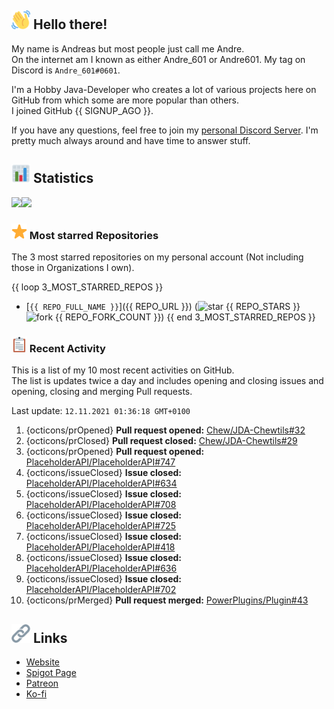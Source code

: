<!-- Links -->
[purr]: https://purrbot.site
[discord]: https://discord.gg/6dazXp6
[website]: https://andre601.ch
[spigot]: https://www.spigotmc.org/resources/authors/56829/
[patreon]: https://patreon.com/andre_601
[ko-fi]: https://ko-fi.com/andre_601

<!-- SVGs -->
[star]: https://cdn.jsdelivr.net/gh/Readme-Workflows/Readme-Icons@main/icons/octicons/StarredRepository.svg
[fork]: https://cdn.jsdelivr.net/gh/Readme-Workflows/Readme-Icons@main/icons/octicons/ForkedRepository.svg

## <img alt="emoji" src="https://raw.githubusercontent.com/twitter/twemoji/master/assets/svg/1f44b.svg" height="30em"> Hello there!
My name is Andreas but most people just call me Andre.  
On the internet am I known as either Andre_601 or Andre601. My tag on Discord is `Andre_601#0601`.

I'm a Hobby Java-Developer who creates a lot of various projects here on GitHub from which some are more popular than others.  
I joined GitHub {{ SIGNUP_AGO }}.

If you have any questions, feel free to join my [personal Discord Server][discord]. I'm pretty much always around and have time to answer stuff.

## <img alt="emoji" src="https://raw.githubusercontent.com/twitter/twemoji/master/assets/svg/1f4ca.svg" height="30em"> Statistics
<img height="195px" src="https://github-readme-stats.vercel.app/api?username=Andre601&show_icons=true&hide_rank=true&title_color=3498db&bg_color=ffffff00&text_color=718096&disable_animations=true"><img height="195px" src="https://github-readme-stats.vercel.app/api/top-langs?username=Andre601&layout=compact&title_color=3498db&bg_color=ffffff00&text_color=718096">

### <img alt="emoji" src="https://raw.githubusercontent.com/twitter/twemoji/master/assets/svg/2b50.svg" height="25em"> Most starred Repositories
The 3 most starred repositories on my personal account (Not including those in Organizations I own).

{{ loop 3_MOST_STARRED_REPOS }}
- [`{{ REPO_FULL_NAME }}`]({{ REPO_URL }}) (![star] {{ REPO_STARS }} ![fork] {{ REPO_FORK_COUNT }})
{{ end 3_MOST_STARRED_REPOS }}

### <img alt="emoji" src="https://raw.githubusercontent.com/twitter/twemoji/master/assets/svg/1f4cb.svg" height="25em"> Recent Activity
This is a list of my 10 most recent activities on GitHub.  
The list is updates twice a day and includes opening and closing issues and opening, closing and merging Pull requests.

<!--RECENT_ACTIVITY:last_update-->
Last update: `12.11.2021 01:36:18 GMT+0100`
<!--RECENT_ACTIVITY:last_update_end-->
<!--RECENT_ACTIVITY:start-->
1. {octicons/prOpened} **Pull request opened:** [Chew/JDA-Chewtils#32](https://github.com/Chew/JDA-Chewtils/pull/32)
2. {octicons/prClosed} **Pull request closed:** [Chew/JDA-Chewtils#29](https://github.com/Chew/JDA-Chewtils/pull/29)
3. {octicons/prOpened} **Pull request opened:** [PlaceholderAPI/PlaceholderAPI#747](https://github.com/PlaceholderAPI/PlaceholderAPI/pull/747)
4. {octicons/issueClosed} **Issue closed:** [PlaceholderAPI/PlaceholderAPI#634](https://github.com/PlaceholderAPI/PlaceholderAPI/issues/634)
5. {octicons/issueClosed} **Issue closed:** [PlaceholderAPI/PlaceholderAPI#708](https://github.com/PlaceholderAPI/PlaceholderAPI/issues/708)
6. {octicons/issueClosed} **Issue closed:** [PlaceholderAPI/PlaceholderAPI#725](https://github.com/PlaceholderAPI/PlaceholderAPI/issues/725)
7. {octicons/issueClosed} **Issue closed:** [PlaceholderAPI/PlaceholderAPI#418](https://github.com/PlaceholderAPI/PlaceholderAPI/issues/418)
8. {octicons/issueClosed} **Issue closed:** [PlaceholderAPI/PlaceholderAPI#636](https://github.com/PlaceholderAPI/PlaceholderAPI/issues/636)
9. {octicons/issueClosed} **Issue closed:** [PlaceholderAPI/PlaceholderAPI#702](https://github.com/PlaceholderAPI/PlaceholderAPI/issues/702)
10. {octicons/prMerged} **Pull request merged:** [PowerPlugins/Plugin#43](https://github.com/PowerPlugins/Plugin/pull/43)
<!--RECENT_ACTIVITY:end-->

## <img alt="emoji" src="https://raw.githubusercontent.com/twitter/twemoji/master/assets/svg/1f517.svg" height="30em"> Links
- [Website]
- [Spigot Page][spigot]
- [Patreon]
- [Ko-fi]
